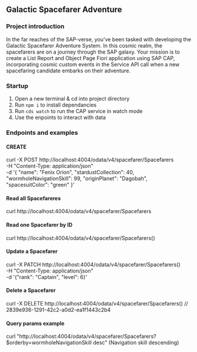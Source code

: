 ## Galactic Spacefarer Adventure

### Project introduction

In the far reaches of the SAP-verse, you’ve been tasked with developing the Galactic Spacefarer Adventure
System. In this cosmic realm, the spacefarers are on a journey through the SAP galaxy. Your mission is to
create a List Report and Object Page Fiori application using SAP CAP, incorporating cosmic custom events
in the Service API call when a new spacefaring candidate embarks on their adventure.

### Startup

1. Open a new terminal & cd into project directory
2. Run `npm i` to install dependancies
3. Run `cds watch` to run the CAP service in watch mode
4. Use the enpoints to interact with data

### Endpoints and examples

#### CREATE

curl -X POST http://localhost:4004/odata/v4/spacefarer/Spacefarers \
  -H "Content-Type: application/json" \
  -d '{
    "name": "Fenix Orion",
    "stardustCollection": 40,
    "wormholeNavigationSkill": 99,
    "originPlanet": "Dagobah",
    "spacesuitColor": "green"
  }'

#### Read all Spacefareres

curl http://localhost:4004/odata/v4/spacefarer/Spacefarers

#### Read one Spacefarer by ID

curl http://localhost:4004/odata/v4/spacefarer/Spacefarers(<ID>)

#### Update a Spacefarer

curl -X PATCH http://localhost:4004/odata/v4/spacefarer/Spacefarers(<ID>) \
  -H "Content-Type: application/json" \
  -d '{"rank": "Captain", "level": 6}'

#### Delete a Spacefarer

curl -X DELETE http://localhost:4004/odata/v4/spacefarer/Spacefarers(<ID>)
// 2839e936-1291-42c2-a0d2-ea1f1443c2b4

#### Query params example

curl "http://localhost:4004/odata/v4/spacefarer/Spacefarers?$orderby=wormholeNavigationSkill desc"
(Navigation skill descending)